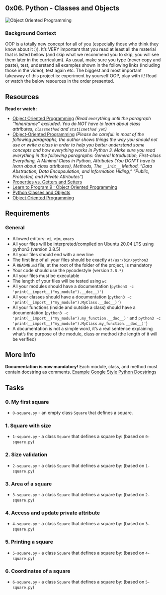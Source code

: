 ## 0x06. Python - Classes and Objects
![Object Oriented Programming](https://s3.amazonaws.com/intranet-projects-files/holbertonschool-higher-level_programming+/247/oop-meme.jpg)
### Background Context
OOP is a totally new concept for all of you (especially those who think they know about it :)). It’s VERY important that you read at least all the material that is listed bellow (and skip what we recommend you to skip, you will see them later in the curriculum).
As usual, make sure you type (never copy and paste), test, understand all examples shown in the following links (including those in the video), test again etc. The biggest and most important takeaway of this project is: experiment by yourself OOP, play with it!
Read or watch the below resources in the order presented.

## Resources
**Read or watch:**
- [Object Oriented Programming](https://intranet.alxswe.com/rltoken/i49z6HxrBGRNnixo7ZWbEQ) *(Read everything until the paragraph “Inheritance” excluded. You do NOT have to learn about class attributes, `classmethod` and `staticmethod yet`)*
- [Object-Oriented Programming](https://intranet.alxswe.com/rltoken/qz3KSn154ia4H2DPaabOzg) *(Please *be careful*: in most of the following paragraphs, the author shows things the way you should not use or write a class in order to help you better understand some concepts and how everything works in Python 3. Make sure you read everything in the following paragraphs: General Introduction, First-class Everything, A Minimal Class in Python, Attributes (You DON’T have to learn about class attributes), Methods, The `__init__` Method, “Data Abstraction, Data Encapsulation, and Information Hiding,” “Public, Protected, and Private Attributes”)*
- [Properties vs. Getters and Setters](https://intranet.alxswe.com/rltoken/Wy2djWXK5b4rnnYlAq_wlA)
- [Learn to Program 9 : Object Oriented Programming](https://intranet.alxswe.com/rltoken/MxIOanLf5vG5QeCWek2nqQ)
- [Python Classes and Objects](https://intranet.alxswe.com/rltoken/AoLH4xp5StrQST-Cu0Fg8w)
- [Object Oriented Programming](https://intranet.alxswe.com/rltoken/-vVnWzwR3a3X0H8Oia78Ug)

## Requirements
### General
- Allowed editors: `vi`, `vim`, `emacs`
- All your files will be interpreted/compiled on Ubuntu 20.04 LTS using python3 (version 3.8.5)
- All your files should end with a new line
- The first line of all your files should be exactly `#!/usr/bin/python3`
- A `README.md` file, at the root of the folder of the project, is mandatory
- Your code should use the pycodestyle (version `2.8.*`)
- All your files must be executable
- The length of your files will be tested using `wc`
- All your modules should have a documentation (`python3 -c 'print(__import__("my_module").__doc__)'`)
- All your classes should have a documentation (`python3 -c 'print(__import__("my_module").MyClass.__doc__)'`)
- All your functions (inside and outside a class) should have a documentation (`python3 -c 'print(__import__("my_module").my_function.__doc__)'` and `python3 -c 'print(__import__("my_module").MyClass.my_function.__doc__)'`)
- A documentation is not a simple word, it’s a real sentence explaining what’s the purpose of the module, class or method (the length of it will be verified)

## More Info
**Documentation is now mandatory!** Each module, class, and method must contain docstring as comments. [Example Google Style Python Docstrings](https://intranet.alxswe.com/rltoken/dOO785g5EQYkRU2E1wri0g)

## Tasks
### 0. My first square
- `0-square.py` - an empty class `Square` that defines a square.
### 1. Square with size
- `1-square.py` - a class `Square` that defines a square by: (based on `0-square.py`)
### 2. Size validation
- `2-square.py` - a class `Square` that defines a square by: (based on `1-square.py`)
### 3. Area of a square
- `3-square.py` - a class `Square` that defines a square by: (based on `2-square.py`)
### 4. Access and update private attribute
- `4-square.py` - a class `Square` that defines a square by: (based on `3-square.py`)
### 5. Printing a square
- `5-square.py` - a class `Square` that defines a square by: (based on `4-square.py`)
### 6. Coordinates of a square
- `6-square.py` - a class `Square` that defines a square by: (based on `5-square.py`)

